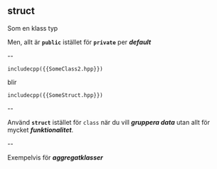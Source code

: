 ## struct

Som en klass typ

Men, allt är **`public`** istället för **`private`** per ***default***

--

```cpp[1]
includecpp({{SomeClass2.hpp}})
```

blir

```cpp[1]
includecpp({{SomeStruct.hpp}})
```

--

Använd **`struct`** istället för `class` när du vill ***gruppera data*** utan allt för mycket ***funktionalitet***. 

--

Exempelvis för ***aggregatklasser***
